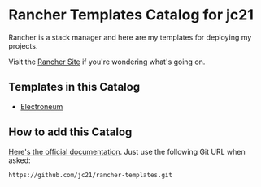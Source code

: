 # Rancher Templates Catalog for jc21

Rancher is a stack manager and here are my templates for deploying my projects.

Visit the [Rancher Site](http://rancher.com) if you're wondering what's going on.

## Templates in this Catalog

- [Electroneum](https://github.com/jc21/docker-electroneumd)


## How to add this Catalog

[Here's the official documentation](http://rancher.com/docs/rancher/latest/en/catalog/).
Just use the following Git URL when asked:

```
https://github.com/jc21/rancher-templates.git
```
